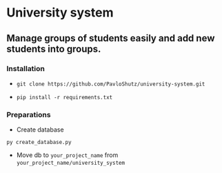 # University system

## Manage groups of students easily and add new students into groups.

### Installation
* ```commandline 
  git clone https://github.com/PavloShutz/university-system.git
  ```
* ```commandline
  pip install -r requirements.txt
  ```

### Preparations
* Create database
```commandline
py create_database.py
```
* Move db to `your_project_name` from
`your_project_name/university_system`
